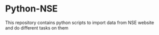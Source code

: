 # Python-NSE
This repository contains python scripts to import data from NSE website and do different tasks on them
